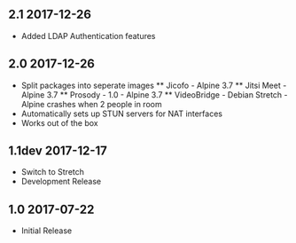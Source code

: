 ## 2.1 2017-12-26 <dave at tiredofit dot ca>

* Added LDAP Authentication features


## 2.0 2017-12-26 <dave at tiredofit dot ca>

* Split packages into seperate images
** Jicofo - Alpine 3.7
** Jitsi Meet - Alpine 3.7
** Prosody - 1.0 - Alpine 3.7
** VideoBridge - Debian Stretch - Alpine crashes when 2 people in room
* Automatically sets up STUN servers for NAT interfaces
* Works out of the box

 
## 1.1dev 2017-12-17 <dave at tiredofit dot ca>

* Switch to Stretch
* Development Release

## 1.0 2017-07-22 <dave at tiredofit dot ca>

* Initial Release
